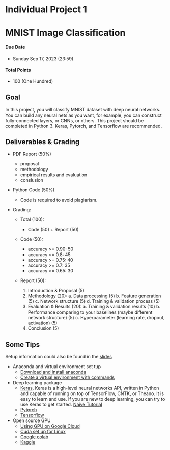 # Individual Project 1
# MNIST Image Classification

#### Due Date
* Sunday Sep 17, 2023 (23:59)

#### Total Points
* 100 (One Hundred)

## Goal
In this project, you will classify MNIST dataset with deep neural networks. You can build any neural nets as you want, for example, you can construct fully-connected layers, or CNNs, or others. This project should be completed in Python 3. Keras, Pytorch, and Tensorflow are recommended.

## Deliverables & Grading
* PDF Report (50%)
    * proposal
    * methodology
    * empirical results and evaluation
    * conslusion
    
* Python Code (50%)
    * Code is required to avoid plagiarism.
   
* Grading:
  * Total (100):
    * Code (50) + Report (50)

  * Code (50):
    * accuracy >= 0.90: 50
    * accuracy >= 0.8: 45
    * accuracy >= 0.75: 40
    * accuracy >= 0.7: 35
    * accuracy >= 0.65: 30

  * Report (50):
    1. Introduction & Proposal (5)
    2. Methodology (20):
        a. Data processing (5)
        b. Feature generation (5)
        c. Network structure (5)
        d. Training & validation process (5)
    3. Evaluation & Results (20):
        a. Training & validation results (10)
        b. Performance comparing to your baselines (maybe different network structure) (5)
        c. Hyperparameter (learning rate, dropout, activation) (5)
    4. Conclusion (5)

## Some Tips
Setup information could also be found in the [slides](https://docs.google.com/presentation/d/1yk-6ns706YAiDXM7nuTowcwhXaxs9hYFQ4-Ugpg_Vqg/edit?usp=sharing)
* Anaconda and virtual environment set tup
   * [Download and install anaconda](https://www.anaconda.com/distribution/)
   * [Create a virtual environment with commands](https://conda.io/projects/conda/en/latest/user-guide/tasks/manage-environments.html#creating-an-environment-with-commands)
* Deep learning package
   * [Keras](https://keras.io/). Keras is a high-level neural networks API, written in Python and capable of running on top of TensorFlow, CNTK, or Theano. It is easy to learn and use. If you are new to deep learning, you can try to use Keras to get started. [Naive Tutorial](https://github.com/yingxue-zhang/INFO536/blob/main/project2/keras_tutorial.ipynb)
   * [Pytorch](https://pytorch.org/tutorials/)
   * [Tensorflow](https://www.tensorflow.org/tutorials)
* Open source GPU
   * [Using GPU on Google Cloud](https://github.com/yanhuata/DS504CS586-S20/blob/master/project2/keras_tutorial.ipynb)
   * [Cuda set up for Linux](https://docs.google.com/document/d/1rioVwqvZCbn58a_5wqs5aT3YbRsiPXs9KmIuYhmM1gY/edit?usp=sharing)
   * [Google colab](https://colab.research.google.com/notebooks/gpu.ipynb)
   * [Kaggle](https://www.kaggle.com/dansbecker/running-kaggle-kernels-with-a-gpu)


